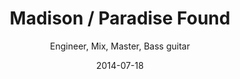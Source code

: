 ---
title: Madison / Paradise Found
subtitle: Engineer, Mix, Master, Bass guitar
category: studio-recording
permalink: madison-roe-paradise-found/

image: madison

description: Madison started performing professionally at 13, and by 16 years of age, her music was broadcast on island radio stations on a daily basis. Madison has recently relocated to Los Angeles, California in order to expand her career.

soundcloud: 
- name: You Are the One
  id: 205341643

info: 
- link: http://www.kauaimusicscene.com/a/madison-paradise-found
- link: https://www.youtube.com/channel/UCCFpT7sA_Gr8FE_60--VVwg
- link: http://www.kauaimusicscene.com/a/madison-paradise-found

layout: default
date: 2014-07-18
---